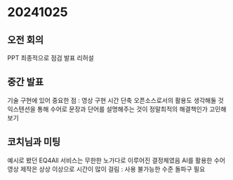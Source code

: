 # 20241025

## 오전 회의

PPT 최종적으로 점검
발표 리허설

## 중간 발표

기술 구현에 있어 중요한 점 : 영상 구현 시간 단축
오픈소스로서의 활용도 생각해둘 것
익스텐션을 통해 수어로 문장과 단어를 설명해주는 것이 정말최적의 해결책인가 고민해보기

## 코치님과 미팅

예시로 봤던 EQ4All 서비스는 무한한 노가다로 이루어진 결정체였음
AI를 활용한 수어 영상 제작은 상상 이상으로 시간이 많이 걸림 : 사용 불가능한 수준
돌파구 필요
